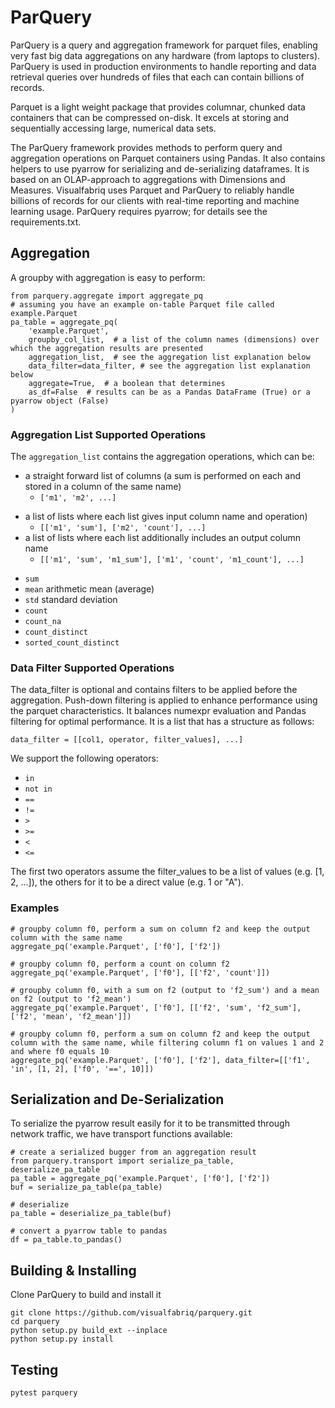 ParQuery
======

ParQuery is a query and aggregation framework for parquet files, enabling very fast big data aggregations on any hardware (from laptops to clusters). ParQuery is used in production environments to handle reporting and data retrieval queries over hundreds of files that each can contain billions of records.

Parquet is a light weight package that provides columnar, chunked data containers that can be compressed on-disk. It excels at storing and sequentially accessing large, numerical data sets.

The ParQuery framework provides methods to perform query and aggregation operations on Parquet containers using Pandas. It also contains helpers to use pyarrow for serializing and de-serializing dataframes. It is based on an OLAP-approach to aggregations with Dimensions and Measures.
Visualfabriq uses Parquet and ParQuery to reliably handle billions of records for our clients with real-time reporting and machine learning usage. ParQuery requires pyarrow; for details see the requirements.txt. 

Aggregation
--------

A groupby with aggregation is easy to perform:

    from parquery.aggregate import aggregate_pq
    # assuming you have an example on-table Parquet file called example.Parquet
    pa_table = aggregate_pq(
        'example.Parquet',
        groupby_col_list,  # a list of the column names (dimensions) over which the aggregation results are presented
        aggregation_list,  # see the aggregation list explanation below
        data_filter=data_filter, # see the aggregation list explanation below
        aggregate=True,  # a boolean that determines  
        as_df=False  # results can be as a Pandas DataFrame (True) or a pyarrow object (False)
    )

### Aggregation List Supported Operations

The `aggregation_list` contains the aggregation operations, which can be:
* a straight forward list of columns (a sum is performed on each and stored in a column of the same name)
    - `['m1', 'm2', ...]`
- a list of lists where each list gives input column name and operation)
    - `[['m1', 'sum'], ['m2', 'count'], ...]`
- a list of lists where each list additionally includes an output column name
    - `[['m1', 'sum', 'm1_sum'], ['m1', 'count', 'm1_count'], ...]`

* `sum`
* `mean` arithmetic mean (average)
* `std` standard deviation
* `count`
* `count_na`
* `count_distinct`
* `sorted_count_distinct`

### Data Filter Supported Operations
The data_filter is optional and contains filters to be applied before the aggregation. Push-down filtering is applied to enhance performance using the parquet characteristics. It balances numexpr evaluation and Pandas filtering for optimal performance.
It is a list that has a structure as follows:

    data_filter = [[col1, operator, filter_values], ...]

We support the following operators:
* `in`
* `not in`
* `==` 
* `!=`
* `>`
* `>=`
* `<`
* `<=`

The first two operators assume the filter_values to be a list of values (e.g. [1, 2, ...]), the others for it to be a direct value (e.g. 1 or "A").

### Examples

    # groupby column f0, perform a sum on column f2 and keep the output column with the same name
    aggregate_pq('example.Parquet', ['f0'], ['f2'])

    # groupby column f0, perform a count on column f2
    aggregate_pq('example.Parquet', ['f0'], [['f2', 'count']])

    # groupby column f0, with a sum on f2 (output to 'f2_sum') and a mean on f2 (output to 'f2_mean')
    aggregate_pq('example.Parquet', ['f0'], [['f2', 'sum', 'f2_sum'], ['f2', 'mean', 'f2_mean']])

    # groupby column f0, perform a sum on column f2 and keep the output column with the same name, while filtering column f1 on values 1 and 2 and where f0 equals 10
    aggregate_pq('example.Parquet', ['f0'], ['f2'], data_filter=[['f1', 'in', [1, 2], ['f0', '==', 10]])


Serialization and De-Serialization
--------
To serialize the pyarrow result easily for it to be transmitted through network traffic, we have transport functions available:
    
    # create a serialized bugger from an aggregation result
    from parquery.transport import serialize_pa_table, deserialize_pa_table
    pa_table = aggregate_pq('example.Parquet', ['f0'], ['f2'])
    buf = serialize_pa_table(pa_table)
  
    # deserialize
    pa_table = deserialize_pa_table(buf)
    
    # convert a pyarrow table to pandas
    df = pa_table.to_pandas()


Building & Installing
---------------------

Clone ParQuery to build and install it

```
git clone https://github.com/visualfabriq/parquery.git
cd parquery
python setup.py build_ext --inplace
python setup.py install
```

Testing
-------
```pytest parquery```
